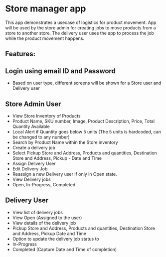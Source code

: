 
# Store manager app
 This app demonstrates a usecase of logistics for product movement. 
 App will be used by the store admin for creating jobs to move products from a store to another store. 
 The delivery user uses the app to process the job while the product movement happens.

## Features:

## Login using email ID and Password
* Based on user type, different screens will be shown for a Store user and Delivery user

## Store Admin User
- View Store Inventory of Products
- Product Name, SKU number, Image, Product Description, Price, Total Quantity Available
- Local Alert if Quantity goes below 5 units (The 5 units is hardcoded, can be changed to any number)
- Search by Product Name within the Store inventory
- Create a delivery job
- Select Pickup Store and Address, Products and quantities, Destination Store and Address, Pickup - Date and Time
- Assign Delivery User
- Edit Delivery Job
- Reassign a new Delivery user if only in Open state.
- View Delivery jobs
- Open, In-Progress, Completed

## Delivery User
- View list of delivery jobs
- View Open (Assigned to the user)
- View details of the delivery job
- Pickup Store and Address, Products and quantities, Destination Store and Address, Pickup Date and Time
- Option to update the delivery job status to
- In-Progress
- Completed (Capture Date and Time of completion)

